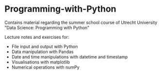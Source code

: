 # Programming-with-Python
Contains material regarding the summer school course of Utrecht University "Data Science: Programming with Python"

 Lecture notes and exercises for:
 - File input and output with Python
 - Data manipulation with Pandas
 - Date and time manipulations with datetime and timestamp
 - Visualisations with matplotlib
 - Numerical operations with numPy

